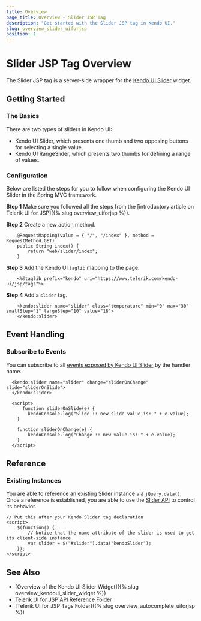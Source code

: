 ```yaml
---
title: Overview
page_title: Overview - Slider JSP Tag
description: "Get started with the Slider JSP tag in Kendo UI."
slug: overview_slider_uiforjsp
position: 1
---
```


# Slider JSP Tag Overview

The Slider JSP tag is a server-side wrapper for the [Kendo UI Slider](/api/javascript/ui/slider) widget.

## Getting Started

### The Basics

There are two types of sliders in Kendo UI:

* Kendo UI Slider, which presents one thumb and two opposing buttons for selecting a single value.
* Kendo UI RangeSlider, which presents two thumbs for defining a range of values.

### Configuration

Below are listed the steps for you to follow when configuring the Kendo UI Slider in the Spring MVC framework.

**Step 1** Make sure you followed all the steps from the [introductory article on Telerik UI for JSP]({% slug overview_uiforjsp %}).

**Step 2** Create a new action method.



        @RequestMapping(value = { "/", "/index" }, method = RequestMethod.GET)
        public String index() {
            return "web/slider/index";
        }

**Step 3** Add the Kendo UI `taglib` mapping to the page.



        <%@taglib prefix="kendo" uri="https://www.telerik.com/kendo-ui/jsp/tags"%>

**Step 4** Add a `slider` tag.



        <kendo:slider name="slider" class="temperature" min="0" max="30" smallStep="1" largeStep="10" value="18">
	    </kendo:slider>

## Event Handling

### Subscribe to Events

You can subscribe to all [events exposed by Kendo UI Slider](/api/javascript/ui/slider#events) by the handler name.



      <kendo:slider name="slider" change="sliderOnChange" slide="sliderOnSlide">
      </kendo:slider>

      <script>
          function sliderOnSlide(e) {
            kendoConsole.log("Slide :: new slide value is: " + e.value);
        }

        function sliderOnChange(e) {
            kendoConsole.log("Change :: new value is: " + e.value);
        }
      </script>

## Reference

### Existing Instances

You are able to reference an existing Slider instance via [`jQuery.data()`](https://api.jquery.com/jQuery.data/). Once a reference is established, you are able to use the [Slider API](/api/javascript/ui/slider#methods) to control its behavior.



    // Put this after your Kendo Slider tag declaration
    <script>
        $(function() {
            // Notice that the name attribute of the slider is used to get its client-side instance
            var slider = $("#slider").data("kendoSlider");
        });
    </script>

## See Also

* [Overview of the Kendo UI Slider Widget]({% slug overview_kendoui_slider_widget %})
* [Telerik UI for JSP API Reference Folder](/api/jsp/autocomplete/animation)
* [Telerik UI for JSP Tags Folder]({% slug overview_autocomplete_uiforjsp %})
